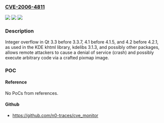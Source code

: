 ### [CVE-2006-4811](https://cve.mitre.org/cgi-bin/cvename.cgi?name=CVE-2006-4811)
![](https://img.shields.io/static/v1?label=Product&message=n%2Fa&color=blue)
![](https://img.shields.io/static/v1?label=Version&message=%3D%20n%2Fa%20&color=brighgreen)
![](https://img.shields.io/static/v1?label=Vulnerability&message=n%2Fa&color=brighgreen)

### Description

Integer overflow in Qt 3.3 before 3.3.7, 4.1 before 4.1.5, and 4.2 before 4.2.1, as used in the KDE khtml library, kdelibs 3.1.3, and possibly other packages, allows remote attackers to cause a denial of service (crash) and possibly execute arbitrary code via a crafted pixmap image.

### POC

#### Reference
No PoCs from references.

#### Github
- https://github.com/n0-traces/cve_monitor

